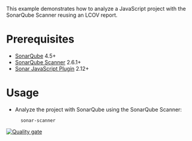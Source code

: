 This example demonstrates how to analyze a JavaScript project with the SonarQube Scanner reusing an LCOV report.

Prerequisites
=============
* [SonarQube](http://www.sonarqube.org/downloads/) 4.5+
* [SonarQube Scanner](http://docs.sonarqube.org/display/SCAN/Analyzing+with+SonarQube+Scanner) 2.6.1+
* [Sonar JavaScript Plugin](http://docs.sonarqube.org/display/PLUG/JavaScript+Plugin) 2.12+

Usage
=====
* Analyze the project with SonarQube using the SonarQube Scanner:

        sonar-scanner
        
[![Quality gate](http://kris.eu.ngrok.io.ngrok.io/api/project_badges/quality_gate?project=S2302)](http://localhost:9000/dashboard?id=S2302)
